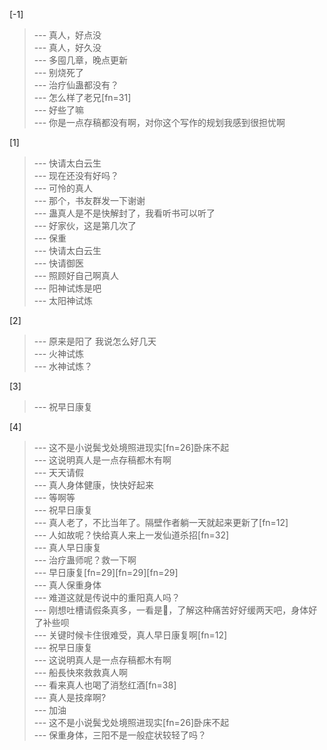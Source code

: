 
[-1] 
>--- 真人，好点没<br>
>--- 真人，好久没<br>
>--- 多囤几章，晚点更新<br>
>--- 别烧死了<br>
>--- 治疗仙蛊都没有？<br>
>--- 怎么样了老兄[fn=31]<br>
>--- 好些了嘛<br>
>--- 你是一点存稿都没有啊，对你这个写作的规划我感到很担忧啊<br>

[1] 
>--- 快请太白云生<br>
>--- 现在还没有好吗？<br>
>--- 可怜的真人<br>
>--- 那个，书友群发一下谢谢<br>
>--- 蛊真人是不是快解封了，我看听书可以听了<br>
>--- 好家伙，这是第几次了<br>
>--- 保重<br>
>--- 快请太白云生<br>
>--- 快请御医<br>
>--- 照顾好自己啊真人<br>
>--- 阳神试炼是吧<br>
>--- 太阳神试炼<br>

[2] 
>--- 原来是阳了 我说怎么好几天<br>
>--- 火神试炼<br>
>--- 水神试炼？<br>

[3] 
>--- 祝早日康复<br>

[4] 
>--- 这不是小说鬓戈处境照进现实[fn=26]卧床不起<br>
>--- 这说明真人是一点存稿都木有啊<br>
>--- 天天请假<br>
>--- 真人身体健康，快快好起来<br>
>--- 等啊等<br>
>--- 祝早日康复<br>
>--- 真人老了，不比当年了。隔壁作者躺一天就起来更新了[fn=12]<br>
>--- 人如故呢？快给真人来上一发仙道杀招[fn=32]<br>
>--- 真人早日康复<br>
>--- 治疗蛊师呢？救一下啊<br>
>--- 早日康复[fn=29][fn=29][fn=29]<br>
>--- 真人保重身体<br>
>--- 难道这就是传说中的重阳真人吗？<br>
>--- 刚想吐槽请假条真多，一看是🐑，了解这种痛苦好好缓两天吧，身体好了补些呗<br>
>--- 关键时候卡住很难受，真人早日康复啊[fn=12]<br>
>--- 祝早日康复<br>
>--- 这说明真人是一点存稿都木有啊<br>
>--- 船長快來救救真人啊<br>
>--- 看来真人也喝了消愁红酒[fn=38]<br>
>--- 真人是技痒啊?<br>
>--- 加油<br>
>--- 这不是小说鬓戈处境照进现实[fn=26]卧床不起<br>
>--- 保重身体，三阳不是一般症状较轻了吗？<br>
